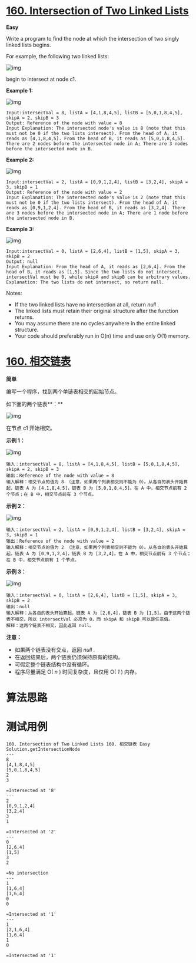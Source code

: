 # [160. Intersection of Two Linked Lists][enTitle]

**Easy**

Write a program to find the node at which the intersection of two singly linked lists begins.

For example, the following two linked lists:

![img](https://assets.leetcode.com/uploads/2018/12/13/160_statement.png)

begin to intersect at node c1.



**Example 1:** 

![img](https://assets.leetcode.com/uploads/2018/12/13/160_example_1.png)

```
Input:intersectVal = 8, listA = [4,1,8,4,5], listB = [5,0,1,8,4,5], skipA = 2, skipB = 3
Output: Reference of the node with value = 8
Input Explanation: The intersected node's value is 8 (note that this must not be 0 if the two lists intersect). From the head of A, it reads as [4,1,8,4,5]. From the head of B, it reads as [5,0,1,8,4,5]. There are 2 nodes before the intersected node in A; There are 3 nodes before the intersected node in B.
```



**Example 2:** 

![img](https://assets.leetcode.com/uploads/2018/12/13/160_example_2.png)

```
Input:intersectVal = 2, listA = [0,9,1,2,4], listB = [3,2,4], skipA = 3, skipB = 1
Output: Reference of the node with value = 2
Input Explanation: The intersected node's value is 2 (note that this must not be 0 if the two lists intersect). From the head of A, it reads as [0,9,1,2,4]. From the head of B, it reads as [3,2,4]. There are 3 nodes before the intersected node in A; There are 1 node before the intersected node in B.

```



**Example 3:** 

![img](https://assets.leetcode.com/uploads/2018/12/13/160_example_3.png)

```
Input:intersectVal = 0, listA = [2,6,4], listB = [1,5], skipA = 3, skipB = 2
Output: null
Input Explanation: From the head of A, it reads as [2,6,4]. From the head of B, it reads as [1,5]. Since the two lists do not intersect, intersectVal must be 0, while skipA and skipB can be arbitrary values.
Explanation: The two lists do not intersect, so return null.

```



Notes:

- If the two linked lists have no intersection at all, return  *null* . 
- The linked lists must retain their original structure after the function returns. 
- You may assume there are no cycles anywhere in the entire linked structure. 
- Your code should preferably run in O(n) time and use only O(1) memory.
# [160. 相交链表][cnTitle]

**简单**

编写一个程序，找到两个单链表相交的起始节点。

如下面的两个链表**：** 

![img](https://assets.leetcode-cn.com/aliyun-lc-upload/uploads/2018/12/14/160_statement.png)

在节点 c1 开始相交。



**示例 1：** 

![img](https://assets.leetcode-cn.com/aliyun-lc-upload/uploads/2018/12/14/160_example_1.png)

```
输入：intersectVal = 8, listA = [4,1,8,4,5], listB = [5,0,1,8,4,5], skipA = 2, skipB = 3
输出：Reference of the node with value = 8
输入解释：相交节点的值为 8 （注意，如果两个列表相交则不能为 0）。从各自的表头开始算起，链表 A 为 [4,1,8,4,5]，链表 B 为 [5,0,1,8,4,5]。在 A 中，相交节点前有 2 个节点；在 B 中，相交节点前有 3 个节点。

```



**示例 2：** 

![img](https://assets.leetcode-cn.com/aliyun-lc-upload/uploads/2018/12/14/160_example_2.png)

```
输入：intersectVal = 2, listA = [0,9,1,2,4], listB = [3,2,4], skipA = 3, skipB = 1
输出：Reference of the node with value = 2
输入解释：相交节点的值为 2 （注意，如果两个列表相交则不能为 0）。从各自的表头开始算起，链表 A 为 [0,9,1,2,4]，链表 B 为 [3,2,4]。在 A 中，相交节点前有 3 个节点；在 B 中，相交节点前有 1 个节点。

```



**示例 3：** 

![img](https://assets.leetcode-cn.com/aliyun-lc-upload/uploads/2018/12/14/160_example_3.png)

```
输入：intersectVal = 0, listA = [2,6,4], listB = [1,5], skipA = 3, skipB = 2
输出：null
输入解释：从各自的表头开始算起，链表 A 为 [2,6,4]，链表 B 为 [1,5]。由于这两个链表不相交，所以 intersectVal 必须为 0，而 skipA 和 skipB 可以是任意值。
解释：这两个链表不相交，因此返回 null。

```



**注意：** 

- 如果两个链表没有交点，返回  *null* . 
- 在返回结果后，两个链表仍须保持原有的结构。 
- 可假定整个链表结构中没有循环。 
- 程序尽量满足 O( *n* ) 时间复杂度，且仅用 O( *1* ) 内存。


# 算法思路

# 测试用例
```
160. Intersection of Two Linked Lists 160. 相交链表 Easy
Solution.getIntersectionNode
---
8
[4,1,8,4,5]
[5,0,1,8,4,5]
2
3

=Intersected at '8'
---
2
[0,9,1,2,4]
[3,2,4]
3
1

=Intersected at '2'
---
0
[2,6,4]
[1,5]
3
2

=No intersection
---
1
[1,6,4]
[1,6,4]
0
0

=Intersected at '1'
---
1
[2,1,6,4]
[1,6,4]
1
0

=Intersected at '1'
```

[enTitle]: https://leetcode.com/problems/intersection-of-two-linked-lists/
[cnTitle]: https://leetcode-cn.com/problems/intersection-of-two-linked-lists/

